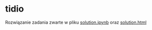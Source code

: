 # tidio

Rozwiązanie zadania zwarte w pliku [solution.ipynb](solution.ipynb) oraz [solution.html](solution.html)
